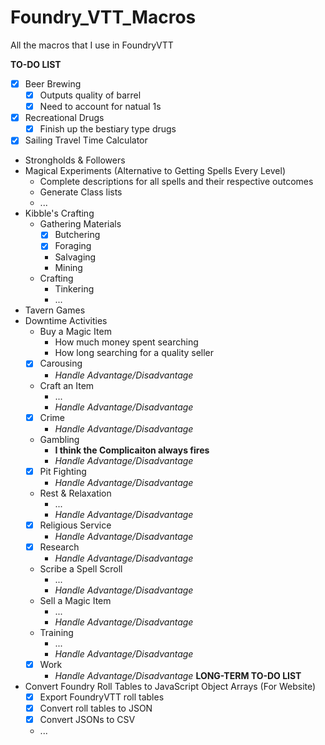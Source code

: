 # Foundry_VTT_Macros
All the macros that I use in FoundryVTT

**TO-DO LIST**
* [x] Beer Brewing
   * [x] Outputs quality of barrel
   * [x] Need to account for natual 1s
* [x] Recreational Drugs
    * [x] Finish up the bestiary type drugs
* [x] Sailing Travel Time Calculator
* Strongholds & Followers
* Magical Experiments (Alternative to Getting Spells Every Level)
    * Complete descriptions for all spells and their respective outcomes
    * Generate Class lists
    * ...
* Kibble's Crafting
    * Gathering Materials
        * [x] Butchering
        * [x] Foraging
        * Salvaging
        * Mining
    * Crafting
        * Tinkering
        * ...
* Tavern Games
* Downtime Activities
    * Buy a Magic Item
        * How much money spent searching
        * How long searching for a quality seller
    * [x] Carousing
        * *Handle Advantage/Disadvantage*
    * Craft an Item
        * ...
        * *Handle Advantage/Disadvantage*
    * [x] Crime
        * *Handle Advantage/Disadvantage*
    * Gambling
        * **I think the Complicaiton always fires**
        * *Handle Advantage/Disadvantage*
    * [x] Pit Fighting
        * *Handle Advantage/Disadvantage*
    * Rest & Relaxation
        * ...
        * *Handle Advantage/Disadvantage*
    * [x] Religious Service
        * *Handle Advantage/Disadvantage*
    * [x] Research
        * *Handle Advantage/Disadvantage*
    * Scribe a Spell Scroll
        * ...
        * *Handle Advantage/Disadvantage*
    * Sell a Magic Item
        * ...
        * *Handle Advantage/Disadvantage*
    * Training
        * ...
        * *Handle Advantage/Disadvantage*
    * [x] Work
        * *Handle Advantage/Disadvantage*
**LONG-TERM TO-DO LIST**
* Convert Foundry Roll Tables to JavaScript Object Arrays (For Website)
  * [x] Export FoundryVTT roll tables
  * [x] Convert roll tables to JSON
  * [x] Convert JSONs to CSV
  * ...
